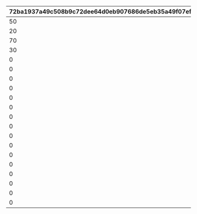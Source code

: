 |72ba1937a49c508b9c72dee64d0eb907686de5eb35a49f07ef08f61df1f17ca6|060ed84eb315e28c45231be443840ee368290f03cfd07f51bd258e240f4fdf89|74c1dd48d1584c95c867a47f039a2225de0910d4d3e004eef8071016a503f1f2|96a5eaf43a73e0230f0dbd60f32f7d22ddffdd8e2c074525fcf644db4ca6f2eb|c5e5a7dadb3bc252f42c2c827d300debff3bd822559c4b476387a0b20a55ea3a|77dd177464c00d7952b1a17dcb59d5e261cbd91f4f5a6bda8bbfccc044440630|3ac873451de19aed832ba34ada55bb2afa8240de290941cd4b479f1c6038ce6f|
| --- | --- | --- | --- | --- | --- | --- |
|50|9999999|50|1|0|0|1|
|20|9999999|80|2|0|0|2|
|70|2000|30|3|0|0|3|
|30|5000|40|4|30|0|3|
|0|10000|40|5|40|20|3|
|0|15000|30|6|40|30|3|
|0|20000|25|7|40|35|3|
|0|25000|20|8|40|40|3|
|0|30000|15|9|40|45|3|
|0|35000|10|10|40|50|3|
|0|40000|10|11|35|55|3|
|0|45000|5|12|35|60|3|
|0|50000|5|13|30|65|3|
|0|55000|0|14|30|70|3|
|0|60000|0|15|25|75|3|
|0|65000|0|16|20|80|3|
|0|70000|0|17|15|85|3|
|0|75000|0|18|10|90|3|
|0|80000|0|19|5|95|3|
|0|9999999|0|20|0|100|3|